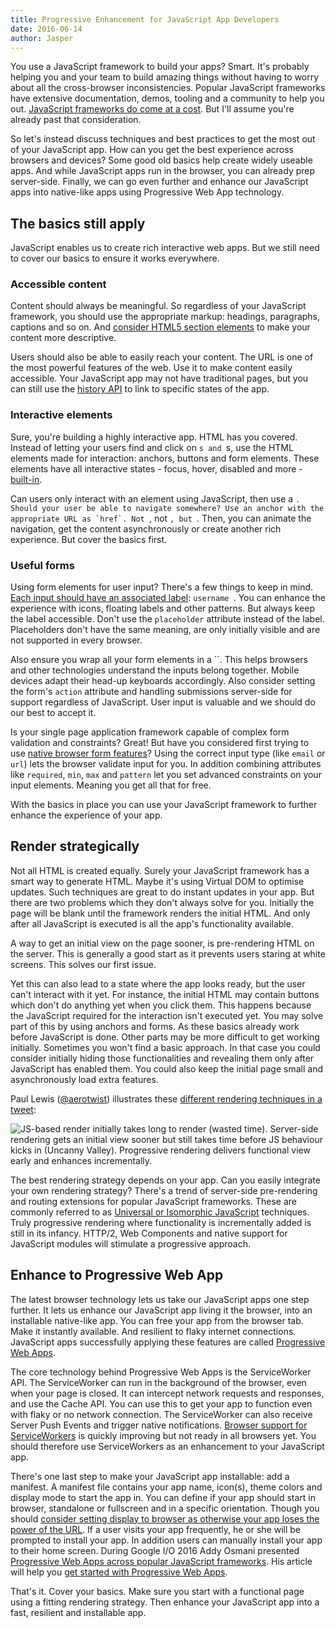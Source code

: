```yaml
---
title: Progressive Enhancement for JavaScript App Developers
date: 2016-06-14
author: Jasper
---
```


You use a JavaScript framework to build your apps? Smart. It's probably helping you and your team to build amazing things without having to worry about all the cross-browser inconsistencies. Popular JavaScript frameworks have extensive documentation, demos, tooling and a community to help you out. [JavaScript frameworks do come at a cost](https://aerotwist.com/blog/the-cost-of-frameworks/). But I'll assume you're already past that consideration.

So let's instead discuss techniques and best practices to get the most out of your JavaScript app. How can you get the best experience across browsers and devices? Some good old basics help create widely useable apps. And while JavaScript apps run in the browser, you can already prep server-side. Finally, we can go even further and enhance our JavaScript apps into native-like apps using Progressive Web App technology.

## The basics still apply

JavaScript enables us to create rich interactive web apps. But we still need to cover our basics to ensure it works everywhere.

### Accessible content

Content should always be meaningful. So regardless of your JavaScript framework, you should use the appropriate markup: headings, paragraphs, captions and so on. And [consider HTML5 section elements](https://www.smashingmagazine.com/2013/01/the-importance-of-sections/) to make your content more descriptive.

Users should also be able to easily reach your content. The URL is one of the most powerful features of the web. Use it to make content easily accessible. Your JavaScript app may not have traditional pages, but you can still use the [history API](http://html5doctor.com/history-api/) to link to specific states of the app.

### Interactive elements

Sure, you're building a highly interactive app. HTML has you covered. Instead of letting your users find and click on ``s and ``s, use the HTML elements made for interaction: anchors, buttons and form elements. These elements have all interactive states - focus, hover, disabled and more - [built-in](https://www.smashingmagazine.com/2016/05/developing-dependency-awareness/#not-all-buttons-are-created-equal).

Can users only interact with an element using JavaScript, then use a ``. Should your user be able to navigate somewhere? Use an anchor with the appropriate URL as `href`. Not ``, not ``, but ``. Then, you can animate the navigation, get the content asynchronously or create another rich experience. But cover the basics first.

### Useful forms

Using form elements for user input? There's a few things to keep in mind. [Each input should have an associated label](https://www.christianheilmann.com/2015/12/04/a-quick-reminder-on-how-and-why-to-use-labels-in-forms-to-make-them-more-accessible/): `username `. You can enhance the experience with icons, floating labels and other patterns. But always keep the label accessible. Don't use the `placeholder` attribute instead of the label. Placeholders don't have the same meaning, are only initially visible and are not supported in every browser.

Also ensure you wrap all your form elements in a ``. This helps browsers and other technologies understand the inputs belong together. Mobile devices adapt their head-up keyboards accordingly. Also consider setting the form's `action` attribute and handling submissions server-side for support regardless of JavaScript. User input is valuable and we should do our best to accept it.

Is your single page application framework capable of complex form validation and constraints? Great! But have you considered first trying to use [native browser form features](http://www.html5rocks.com/en/tutorials/forms/html5forms/)? Using the correct input type (like `email` or `url`) lets the browser validate input for you. In addition combining attributes like `required`, `min`, `max` and `pattern` let you set advanced constraints on your input elements. Meaning you get all that for free.

With the basics in place you can use your JavaScript framework to further enhance the experience of your app.

## Render strategically

Not all HTML is created equally. Surely your JavaScript framework has a smart way to generate HTML. Maybe it's using Virtual DOM to optimise updates. Such techniques are great to do instant updates in your app. But there are two problems which they don't always solve for you. Initially the page will be blank until the framework renders the initial HTML. And only after all JavaScript is executed is all the app's functionality available.

A way to get an initial view on the page sooner, is pre-rendering HTML on the server. This is generally a good start as it prevents users staring at white screens. This solves our first issue.

Yet this can also lead to a state where the app looks ready, but the user can't interact with it yet. For instance, the initial HTML may contain buttons which don't do anything yet when you click them. This happens because the JavaScript required for the interaction isn't executed yet. You may solve part of this by using anchors and forms. As these basics already work before JavaScript is done. Other parts may be more difficult to get working initially. Sometimes you won't find a basic approach. In that case you could consider initially hiding those functionalities and revealing them only after JavaScript has enabled them. You could also keep the initial page small and asynchronously load extra features.

Paul Lewis ([@aerotwist](https://twitter.com/aerotwist)) illustrates these [different rendering techniques in a tweet](https://twitter.com/aerotwist/status/729712502943174657):

![JS-based render initially takes long to render (wasted time). Server-side rendering gets an initial view sooner but still takes time before JS behaviour kicks in (Uncanny Valley). Progressive rendering delivers functional view early and enhances incrementally.](https://www.voorhoede.nl/assets/images/js-render-techniques.jpg "JS-based render initially takes long to render (wasted time). Server-side rendering gets an initial view sooner but still takes time before JS behaviour kicks in (Uncanny Valley). Progressive rendering delivers functional view early and enhances incrementally.")

The best rendering strategy depends on your app. Can you easily integrate your own rendering strategy? There's a trend of server-side pre-rendering and routing extensions for popular JavaScript frameworks. These are commonly referred to as [Universal or Isomorphic JavaScript](https://medium.com/@ghengeveld/isomorphism-vs-universal-javascript-4b47fb481beb#.fwirp2e6w) techniques. Truly progressive rendering where functionality is incrementally added is still in its infancy. HTTP/2, Web Components and native support for JavaScript modules will stimulate a progressive approach.

## Enhance to Progressive Web App

The latest browser technology lets us take our JavaScript apps one step further. It lets us enhance our JavaScript app living it the browser, into an installable native-like app. You can free your app from the browser tab. Make it instantly available. And resilient to flaky internet connections. JavaScript apps successfully applying these features are called [Progressive Web Apps](https://infrequently.org/2015/06/progressive-apps-escaping-tabs-without-losing-our-soul/).

The core technology behind Progressive Web Apps is the ServiceWorker API. The ServiceWorker can run in the background of the browser, even when your page is closed. It can intercept network requests and responses, and use the Cache API. You can use this to get your app to function even with flaky or no network connection. The ServiceWorker can also receive Server Push Events and trigger native notifications. [Browser support for ServiceWorkers](https://jakearchibald.github.io/isserviceworkerready/) is quickly improving but not ready in all browsers yet. You should therefore use ServiceWorkers as an enhancement to your JavaScript app.

There's one last step to make your JavaScript app installable: add a manifest. A manifest file contains your app name, icon(s), theme colors and display mode to start the app in. You can define if your app should start in browser, standalone or fullscreen and in a specific orientation. Though you should [consider setting display to browser as otherwise your app loses the power of the URL](https://adactio.com/journal/10708). If a user visits your app frequently, he or she will be prompted to install your app. In addition users can manually install your app to their home screen. During Google I/O 2016 Addy Osmani presented [Progressive Web Apps across popular JavaScript frameworks](https://www.youtube.com/watch?v=srdKq0DckXQ). His article will help you [get started with Progressive Web Apps](https://addyosmani.com/blog/getting-started-with-progressive-web-apps/).

That's it. Cover your basics. Make sure you start with a functional page using a fitting rendering strategy. Then enhance your JavaScript app into a fast, resilient and installable app.